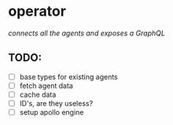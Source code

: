 # operator

_connects all the agents and exposes a GraphQL_

## TODO:
* [ ] base types for existing agents
* [ ] fetch agent data
* [ ] cache data
* [ ] ID's, are they useless?
* [ ] setup apollo engine
